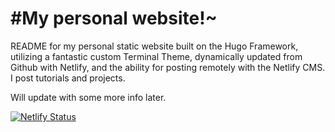 # #My personal website!~

README for my personal static website built on the Hugo Framework, utilizing
a fantastic custom Terminal Theme, dynamically updated from Github with
Netlify, and the ability for posting remotely with the Netlify CMS. I post
tutorials and projects. 

Will update with some more info later.

[![Netlify Status](https://api.netlify.com/api/v1/badges/ae5af91f-6e7a-47a4-a2e8-7fa5932ebb16/deploy-status)](https://app.netlify.com/sites/vigorous-mcnulty-0a6ab6/deploys)
